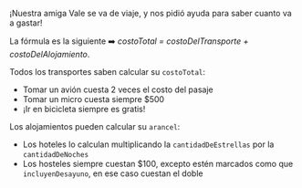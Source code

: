 ¡Nuestra amiga Vale se va de viaje, y nos pidió ayuda para saber cuanto va a gastar!

La fórmula es la siguiente :arrow_right: _costoTotal = costoDelTransporte + costoDelAlojamiento_.

Todos los transportes saben calcular su `costoTotal`:

* Tomar un avión cuesta 2 veces el costo del pasaje
* Tomar un micro cuesta siempre $500
* ¡Ir en bicicleta siempre es gratis!

Los alojamientos pueden calcular su `arancel`:
* Los hoteles lo calculan multiplicando la `cantidadDeEstrellas` por la `cantidadDeNoches`
* Los hosteles siempre cuestan $100, excepto estén marcados como que `incluyenDesayuno`, en ese caso cuestan el doble







